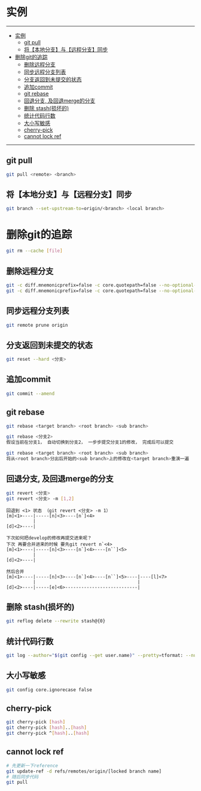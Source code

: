 # 实例

------

- [实例](#实例)
  - [git pull](#git-pull)
  - [将【本地分支】与【远程分支】同步](#将本地分支与远程分支同步)
- [删除git的追踪](#删除git的追踪)
  - [删除远程分支](#删除远程分支)
  - [同步远程分支列表](#同步远程分支列表)
  - [分支返回到未提交的状态](#分支返回到未提交的状态)
  - [追加commit](#追加commit)
  - [git rebase](#git-rebase)
  - [回退分支, 及回退merge的分支](#回退分支-及回退merge的分支)
  - [删除 stash(损坏的)](#删除-stash损坏的)
  - [统计代码行数](#统计代码行数)
  - [大小写敏感](#大小写敏感)
  - [cherry-pick](#cherry-pick)
  - [cannot lock ref](#cannot-lock-ref)

------

## git pull

``` sh
git pull <remote> <branch>
```

## 将【本地分支】与【远程分支】同步

``` sh
git branch --set-upstream-to=origin/<branch> <local branch>
```

# 删除git的追踪

``` sh
git rm --cache [file]
```

## 删除远程分支

``` sh
git -c diff.mnemonicprefix=false -c core.quotepath=false --no-optional-locks branch -D -r origin/<branch>
git -c diff.mnemonicprefix=false -c core.quotepath=false --no-optional-locks push origin :refs/heads/<branch>
```

## 同步远程分支列表

``` sh
git remote prune origin
```

## 分支返回到未提交的状态

``` sh
git reset --hard <分支>
```

## 追加commit

``` sh
git commit --amend
```

## git rebase

``` sh
git rebase <target branch> <root branch> <sub branch>

git rebase <分支2>
假设当前在分支1， 自动切换到分支2， 一步步提交分支1的修改， 完成后可以提交

git rebase <target branch> <root branch> <sub branch>
将从<root branch>分出后开始的<sub branch>上的修改在<target branch>重演一遍
```

## 回退分支, 及回退merge的分支

``` sh
git revert <分支>
git revert <分支> -m [1,2]
```

```
回退到 <1> 状态 （git revert <分支> -m 1）
[m]<1>----|-----[n]<3>----[n`]<4>
          |
[d]<2>----|

下次如何把develop的修改再提交进来呢？
下次 再要合并进来的时候 要先git revert n`<4>
[m]<1>----|-----[n]<3>----[n`]<4>----[n``]<5>
          |
[d]<2>----|

然后合并
[m]<1>----|-----[n]<3>----[n`]<4>----[n``]<5>----|----[l]<7>
          |                                      |
[d]<2>----|-----[e]<6>---------------------------|
```

## 删除 stash(损坏的)

``` sh
git reflog delete --rewrite stash@{0}
```

## 统计代码行数

``` sh
git log --author="$(git config --get user.name)" --pretty=tformat: --numstat | gawk '{ add += $1 ; subs += $2 ; loc += $1 - $2 } END { printf "added lines: %s removed lines : %s total lines: %s\n",add,subs,loc }' -
```

## 大小写敏感

``` sh
git config core.ignorecase false
```

## cherry-pick

``` sh
git cherry-pick [hash]
git cherry-pick [hash]..[hash]
git cherry-pick ^[hash]..[hash]
```


## cannot lock ref

``` sh
# 先更新一下reference
git update-ref -d refs/remotes/origin/[locked branch name]
# 随后同步代码
git pull
```
